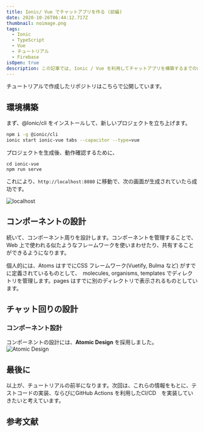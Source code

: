 ```yaml
---
title: Ionic/ Vue でチャットアプリを作る (前編)
date: 2020-10-26T06:44:12.717Z
thumbnail: noimage.png
tags:
  - Ionic
  - TypeScript
  - Vue
  - チュートリアル
  - Firebase
isOpen: true
description: この記事では, Ionic / Vue を利用してチャットアプリを構築するまでの内容をまとめました。
---
```

チュートリアルで作成したリポジトリはこちらで公開しています。

## 環境構築

まず、@Ionic/cli をインストールして、新しいプロジェクトを立ち上げます。

```bash
npm i -g @ionic/cli
ionic start ionic-vue tabs --capacitor --type=vue
```

プロジェクトを生成後、動作確認するために、

```
cd ionic-vue
npm run serve
```

これにより、`http://localhost:8080` に移動で、次の画面が生成されていたら成功です。

![localhost](/img/post/ionic-vue-serve.png "running-view")

## コンポーネントの設計

続いて、コンポーネント周りを設計します。コンポーネントを管理することで、Web 上で使われる似たようなフレームワークを使いまわせたり、共有することができるようになります。

個人的には、Atoms はすでにCSS フレームワーク(Vuetify, Bulma など) がすでに定義されているものとして、　molecules, organisms, templates でディレクトリを管理します。pages はすでに別のディレクトリで表示されるものとしています。

## チャット回りの設計

### コンポーネント設計

コンポーネントの設計には、**Atomic Design** を採用しました。
![Atomic Design](https://bradfrost.com/wp-content/uploads/2013/06/atomic-design.png)



## 最後に

以上が、チュートリアルの前半になります。次回は、これらの情報をもとに、テストコードの実装、ならびにGitHub Actions を利用したCI/CD　を実装していきたいと考えています。

## 参考文献